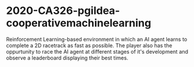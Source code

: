 # 2020-CA326-pgildea-cooperativemachinelearning

Reinforcement Learning-based environment in which an AI agent learns to complete a 2D racetrack as fast as possible. The player also has the oppurtunity to race the AI agent at different stages of it's development and observe a leaderboard displaying their best times.
